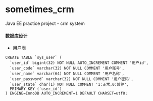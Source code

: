 # sometimes_crm
Java EE practice project - crm system
#### 数据库设计
- 用户表

```mysql
CREATE TABLE `sys_user` (
  `user_id` bigint(32) NOT NULL AUTO_INCREMENT COMMENT '用户id',
  `user_code` varchar(32) NOT NULL COMMENT '用户账号',
  `user_name` varchar(64) NOT NULL COMMENT '用户名称',
  `user_password` varchar(32) NOT NULL COMMENT '用户密码',
  `user_state` char(1) NOT NULL COMMENT '1:正常,0:暂停',
  PRIMARY KEY (`user_id`)
) ENGINE=InnoDB AUTO_INCREMENT=1 DEFAULT CHARSET=utf8;
```
